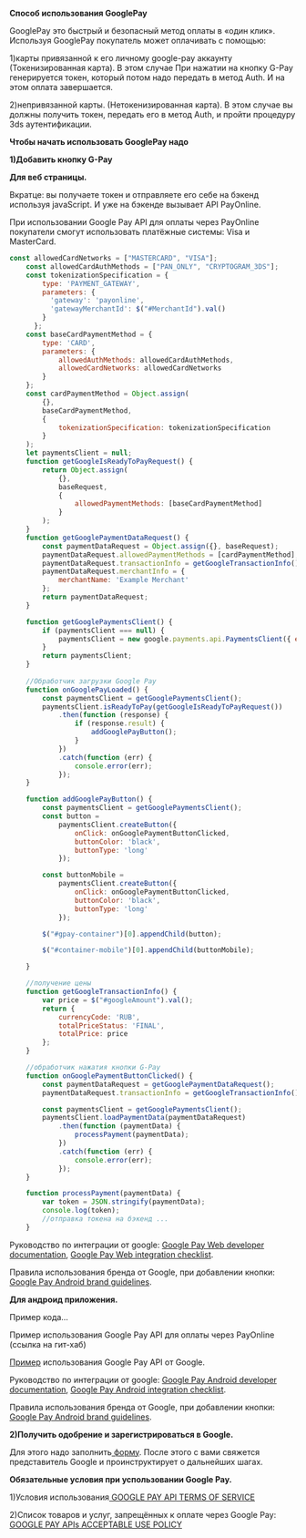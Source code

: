 **Способ использования GooglePay**

GooglePay это быстрый и безопасный метод оплаты в «один клик». Используя GooglePay покупатель может оплачивать с помощью:

1)карты привязанной к его личному google-pay аккаунту (Токенизированная карта). В этом случае При нажатии на кнопку G-Pay генерируется токен, который потом надо передать в метод Auth. И на этом оплата завершается.

2)непривязанной карты. (Нетокенизированная карта). В этом случае вы должны получить токен,  передать его в метод Auth, и пройти процедуру 3ds аутентификации.

 

**Чтобы начать использовать GooglePay надо**

**1)Добавить кнопку G-Pay**

**Для веб страницы.**

Вкратце: вы получаете токен и отправляете его себе на бэкенд используя javaScript. И уже на бэкенде вызывает API PayOnline.

При использовании Google Pay API для оплаты через PayOnline покупатели смогут использовать платёжные системы: Visa и MasterCard.

```javascript
const allowedCardNetworks = ["MASTERCARD", "VISA"];
    const allowedCardAuthMethods = ["PAN_ONLY", "CRYPTOGRAM_3DS"];
    const tokenizationSpecification = {
        type: 'PAYMENT_GATEWAY',
        parameters: {
          'gateway': 'payonline',
          'gatewayMerchantId': $("#MerchantId").val()
        }
      };
    const baseCardPaymentMethod = {
        type: 'CARD',
        parameters: {
            allowedAuthMethods: allowedCardAuthMethods,
            allowedCardNetworks: allowedCardNetworks
        }
    };
    const cardPaymentMethod = Object.assign(
        {},
        baseCardPaymentMethod,
        {
            tokenizationSpecification: tokenizationSpecification
        }
    );
    let paymentsClient = null;
    function getGoogleIsReadyToPayRequest() {
        return Object.assign(
            {},
            baseRequest,
            {
                allowedPaymentMethods: [baseCardPaymentMethod]
            }
        );
    }
    function getGooglePaymentDataRequest() {
        const paymentDataRequest = Object.assign({}, baseRequest);
        paymentDataRequest.allowedPaymentMethods = [cardPaymentMethod];
        paymentDataRequest.transactionInfo = getGoogleTransactionInfo();
        paymentDataRequest.merchantInfo = {
            merchantName: 'Example Merchant'
        };
        return paymentDataRequest;
    }

    function getGooglePaymentsClient() {
        if (paymentsClient === null) {
            paymentsClient = new google.payments.api.PaymentsClient({ environment: $('[name="environment"]').val() });
        }
        return paymentsClient;
    }
    
    //Обработчик загрузки Google Pay
    function onGooglePayLoaded() {
        const paymentsClient = getGooglePaymentsClient();
        paymentsClient.isReadyToPay(getGoogleIsReadyToPayRequest())
            .then(function (response) {
                if (response.result) {
                    addGooglePayButton();
                }
            })
            .catch(function (err) {
                console.error(err);
            });
    }

    function addGooglePayButton() {
        const paymentsClient = getGooglePaymentsClient();
        const button =
            paymentsClient.createButton({
                onClick: onGooglePaymentButtonClicked,
                buttonColor: 'black',
                buttonType: 'long'
            });

        const buttonMobile =
            paymentsClient.createButton({
                onClick: onGooglePaymentButtonClicked,
                buttonColor: 'black',
                buttonType: 'long'
            });

        $("#gpay-container")[0].appendChild(button);

        $("#container-mobile")[0].appendChild(buttonMobile);

    }

    //получение цены
    function getGoogleTransactionInfo() {
        var price = $("#googleAmount").val();
        return {
            currencyCode: 'RUB',
            totalPriceStatus: 'FINAL',
            totalPrice: price
        };
    }

    //обработчик нажатия кнопки G-Pay
    function onGooglePaymentButtonClicked() {
        const paymentDataRequest = getGooglePaymentDataRequest();
        paymentDataRequest.transactionInfo = getGoogleTransactionInfo();

        const paymentsClient = getGooglePaymentsClient();
        paymentsClient.loadPaymentData(paymentDataRequest)
            .then(function (paymentData) {
                processPayment(paymentData);
            })
            .catch(function (err) {
                console.error(err);
            });
    }

    function processPayment(paymentData) {
        var token = JSON.stringify(paymentData);
        console.log(token);
        //отправка токена на бэкенд ...
    }
```

 

Руководство по интеграции от google:  [Google Pay Web developer documentation](https://developers.google.com/pay/api/web/overview), [Google Pay Web integration checklist](https://developers.google.com/pay/api/web/guides/test-and-deploy/integration-checklist).

Правила использования бренда от Google, при добавлении кнопки:[ Google Pay Android brand guidelines](https://developers.google.com/pay/api/web/guides/brand-guidelines).

**Для андроид приложения.**

Пример кода…

Пример использования Google Pay API для оплаты через PayOnline (ссылка на гит-хаб)

[Пример](https://github.com/google-pay/android-quickstart) использования Google Pay API от Google.

Руководство по интеграции от google:  [Google Pay Android developer documentation](https://developers.google.com/pay/api/android/overview), [Google Pay Android integration checklist](https://developers.google.com/pay/api/android/guides/test-and-deploy/integration-checklist).

Правила использования бренда от Google, при добавлении кнопки:  [Google Pay Android brand guidelines](https://developers.google.com/pay/api/android/guides/brand-guidelines).

 

**2)Получить одобрение и зарегистрироваться в Google.**

Для этого надо заполнить[ форму](https://services.google.com/fb/forms/googlepayAPIenable). После этого с вами свяжется представитель Google и проинструктирует о дальнейших шагах.

 

**Обязательные условия при успользовании Google Pay.**

1)Условия использования[ GOOGLE PAY API TERMS OF SERVICE](https://payments.developers.google.com/terms/sellertos)

2)Список товаров и услуг, запрещённых к оплате через Google Pay:[ GOOGLE PAY APIs ACCEPTABLE USE POLICY](https://payments.developers.google.com/terms/aup)

